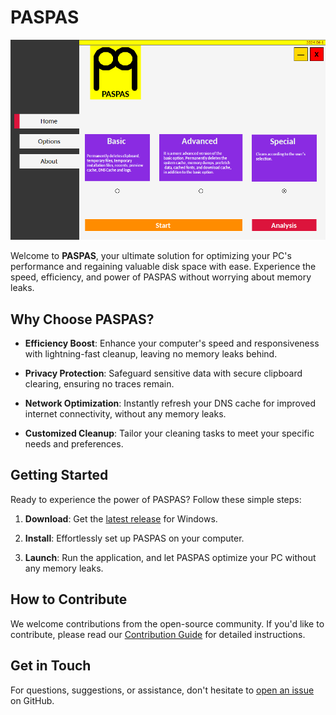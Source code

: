 # PASPAS

![PASPAS Banner](https://github.com/berkaygediz/PASPAS/blob/master/paspas_banner_3.png)

Welcome to **PASPAS**, your ultimate solution for optimizing your PC's performance and regaining valuable disk space with ease. Experience the speed, efficiency, and power of PASPAS without worrying about memory leaks.

## Why Choose PASPAS?

- **Efficiency Boost**: Enhance your computer's speed and responsiveness with lightning-fast cleanup, leaving no memory leaks behind.

- **Privacy Protection**: Safeguard sensitive data with secure clipboard clearing, ensuring no traces remain.

- **Network Optimization**: Instantly refresh your DNS cache for improved internet connectivity, without any memory leaks.

- **Customized Cleanup**: Tailor your cleaning tasks to meet your specific needs and preferences.

## Getting Started

Ready to experience the power of PASPAS? Follow these simple steps:

1. **Download**: Get the [latest release](https://github.com/berkaygediz/PASPAS/releases) for Windows.

2. **Install**: Effortlessly set up PASPAS on your computer.

3. **Launch**: Run the application, and let PASPAS optimize your PC without any memory leaks.

## How to Contribute

We welcome contributions from the open-source community. If you'd like to contribute, please read our [Contribution Guide](CONTRIBUTING.md) for detailed instructions.

## Get in Touch

For questions, suggestions, or assistance, don't hesitate to [open an issue](https://github.com/berkaygediz/PASPAS/issues) on GitHub.
